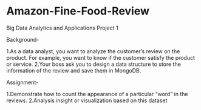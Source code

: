 # Amazon-Fine-Food-Review
Big Data Analytics and Applications Project 1

Background-

1.As a data analyst, you want to analyze the customer’s review on the product. For example, you want to know if the customer satisfy the product or service.
2.Your boss ask you to design a data structure to store the information of the review and save them in MongoDB.

Assignment-

1.Demonstrate how to count the appearance of a particular “word” in the reviews.
2.Analysis insight or visualization based on this dataset
